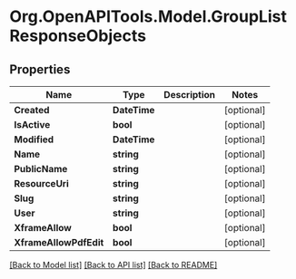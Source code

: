 
# Org.OpenAPITools.Model.GroupListResponseObjects

## Properties

Name | Type | Description | Notes
------------ | ------------- | ------------- | -------------
**Created** | **DateTime** |  | [optional] 
**IsActive** | **bool** |  | [optional] 
**Modified** | **DateTime** |  | [optional] 
**Name** | **string** |  | [optional] 
**PublicName** | **string** |  | [optional] 
**ResourceUri** | **string** |  | [optional] 
**Slug** | **string** |  | [optional] 
**User** | **string** |  | [optional] 
**XframeAllow** | **bool** |  | [optional] 
**XframeAllowPdfEdit** | **bool** |  | [optional] 

[[Back to Model list]](../README.md#documentation-for-models)
[[Back to API list]](../README.md#documentation-for-api-endpoints)
[[Back to README]](../README.md)

